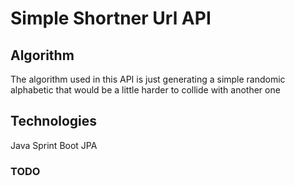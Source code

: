 # Simple Shortner Url API

## Algorithm
The algorithm used in this API is just generating a simple randomic alphabetic that would be a little harder to collide with another one

## Technologies

Java
Sprint Boot
JPA

### TODO


